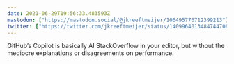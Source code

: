 ```yaml
---
date: 2021-06-29T19:56:33.483593Z
mastodon: ["https://mastodon.social/@jkreeftmeijer/106495776712399213"]
twitter: ["https://twitter.com/jkreeftmeijer/status/1409964013484744708"]
---
```

GitHub’s Copilot is basically AI StackOverflow in your editor, but without the mediocre explanations or disagreements on performance.
